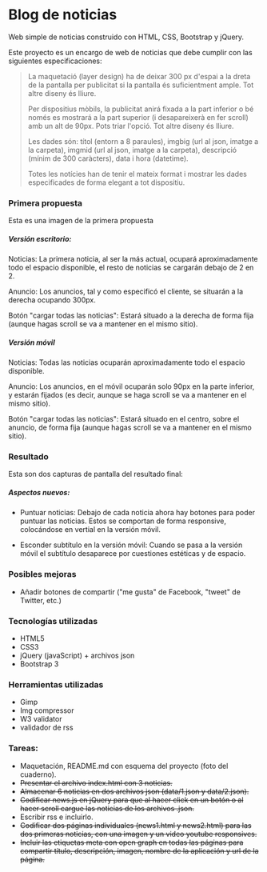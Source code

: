 # Blog de noticias
Web simple de noticias construido con HTML, CSS, Bootstrap y jQuery.

Este proyecto es un encargo de web de noticias que debe cumplir con las siguientes especificaciones:

>La maquetació (layer design) ha de deixar 300 px d'espai a la dreta de la pantalla per publicitat si la pantalla és suficientment ample. Tot altre diseny és lliure.
>
> Per dispositius mòbils, la publicitat anirá fixada a la part inferior o bé només es mostrará a la part superior (i desapareixerà en fer scroll) amb un alt de 90px. Pots triar l'opció. Tot altre diseny és lliure.
>
> Les dades són: títol (entorn a 8 paraules), imgbig (url al json, imatge a la carpeta), imgmid (url al json, imatge a la carpeta), descripció (mínim de 300 caràcters), data i hora (datetime).
>
> Totes les notícies han de tenir el mateix format i mostrar les dades especificades de forma elegant a tot dispositiu.


### Primera propuesta
Esta es una imagen de la primera propuesta


##### Versión escritorio:
Noticias: La primera noticia, al ser la más actual, ocupará aproximadamente todo el espacio disponible, el resto de noticias se cargarán debajo de 2 en 2.

Anuncio: Los anuncios, tal y como especificó el cliente, se situarán a la derecha ocupando 300px.

Botón "cargar todas las noticias": Estará situado a la derecha de forma fija (aunque hagas scroll se va a mantener en el mismo sitio).

##### Versión móvil
Noticias: Todas las noticias ocuparán aproximadamente todo el espacio disponible.

Anuncio: Los anuncios, en el móvil ocuparán solo 90px en la parte inferior, y estarán fijados (es decir, aunque se haga scroll se va a mantener en el mismo sitio).

Botón "cargar todas las noticias": Estará situado en el centro, sobre el anuncio, de forma fija (aunque hagas scroll se va a mantener en el mismo sitio).


### Resultado
Esta son dos capturas de pantalla del resultado final:



##### Aspectos nuevos:
- Puntuar noticias:
Debajo de cada noticia ahora hay botones para poder puntuar las noticias. Estos se comportan de forma responsive, colocándose en vertial en la versión móvil.

- Esconder subtítulo en la versión móvil:
Cuando se pasa a la versión móvil el subtítulo desaparece por cuestiones estéticas y de espacio.



### Posibles mejoras
- Añadir botones de compartir ("me gusta" de Facebook, "tweet" de Twitter, etc.)


### Tecnologías utilizadas
- HTML5
- CSS3
- jQuery (javaScript) + archivos json
- Bootstrap 3


### Herramientas utilizadas
- Gimp
- Img compressor
- W3 validator
- validador de rss

### Tareas:
- Maquetación, README.md con esquema del proyecto (foto del cuaderno).
- ~~Presentar el archivo index.html con 3 noticias.~~
- ~~Almacenar 6 noticias en dos archivos json (data/1.json y data/2.json).~~
- ~~Codificar news.js en jQuery para que al hacer click en un botón o al hacer scroll cargue las noticias de los archivos .json.~~
- Escribir rss e incluirlo.
- ~~Codificar dos páginas individuales (news1.html y news2.html) para las dos primeras noticias, con una imagen y un video youtube responsives.~~
- ~~Incluir las etiquetas meta con open graph en todas las páginas para compartir título, descripción, imagen, nombre de la aplicación y url de la página.~~
